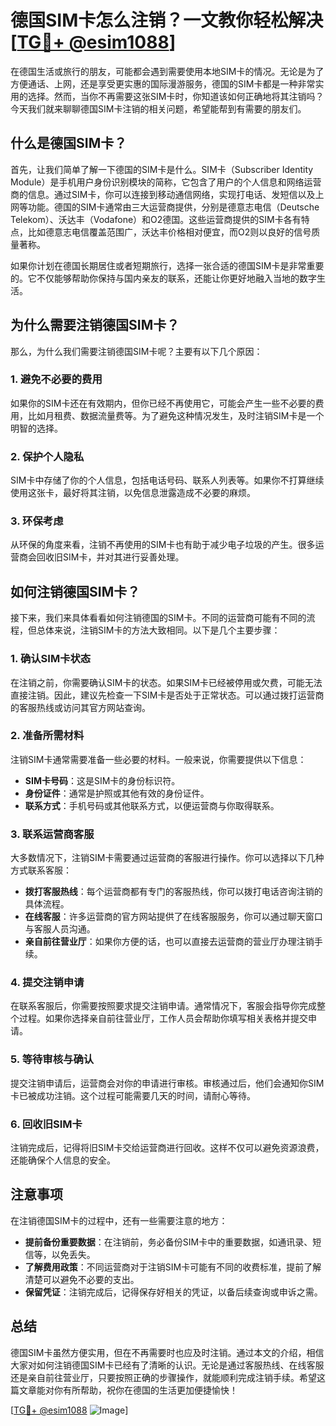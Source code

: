 # 德国SIM卡怎么注销？一文教你轻松解决[[TG💪+ @esim1088](https://t.me/s/esim1088)]

在德国生活或旅行的朋友，可能都会遇到需要使用本地SIM卡的情况。无论是为了方便通话、上网，还是享受更实惠的国际漫游服务，德国的SIM卡都是一种非常实用的选择。然而，当你不再需要这张SIM卡时，你知道该如何正确地将其注销吗？今天我们就来聊聊德国SIM卡注销的相关问题，希望能帮到有需要的朋友们。

## 什么是德国SIM卡？

首先，让我们简单了解一下德国的SIM卡是什么。SIM卡（Subscriber Identity Module）是手机用户身份识别模块的简称，它包含了用户的个人信息和网络运营商的信息。通过SIM卡，你可以连接到移动通信网络，实现打电话、发短信以及上网等功能。德国的SIM卡通常由三大运营商提供，分别是德意志电信（Deutsche Telekom）、沃达丰（Vodafone）和O2德国。这些运营商提供的SIM卡各有特点，比如德意志电信覆盖范围广，沃达丰价格相对便宜，而O2则以良好的信号质量著称。

如果你计划在德国长期居住或者短期旅行，选择一张合适的德国SIM卡是非常重要的。它不仅能够帮助你保持与国内亲友的联系，还能让你更好地融入当地的数字生活。

## 为什么需要注销德国SIM卡？

那么，为什么我们需要注销德国SIM卡呢？主要有以下几个原因：

### 1. 避免不必要的费用

如果你的SIM卡还在有效期内，但你已经不再使用它，可能会产生一些不必要的费用，比如月租费、数据流量费等。为了避免这种情况发生，及时注销SIM卡是一个明智的选择。

### 2. 保护个人隐私

SIM卡中存储了你的个人信息，包括电话号码、联系人列表等。如果你不打算继续使用这张卡，最好将其注销，以免信息泄露造成不必要的麻烦。

### 3. 环保考虑

从环保的角度来看，注销不再使用的SIM卡也有助于减少电子垃圾的产生。很多运营商会回收旧SIM卡，并对其进行妥善处理。

## 如何注销德国SIM卡？

接下来，我们来具体看看如何注销德国的SIM卡。不同的运营商可能有不同的流程，但总体来说，注销SIM卡的方法大致相同。以下是几个主要步骤：

### 1. 确认SIM卡状态

在注销之前，你需要确认SIM卡的状态。如果SIM卡已经被停用或欠费，可能无法直接注销。因此，建议先检查一下SIM卡是否处于正常状态。可以通过拨打运营商的客服热线或访问其官方网站查询。

### 2. 准备所需材料

注销SIM卡通常需要准备一些必要的材料。一般来说，你需要提供以下信息：

- **SIM卡号码**：这是SIM卡的身份标识符。
- **身份证件**：通常是护照或其他有效的身份证件。
- **联系方式**：手机号码或其他联系方式，以便运营商与你取得联系。

### 3. 联系运营商客服

大多数情况下，注销SIM卡需要通过运营商的客服进行操作。你可以选择以下几种方式联系客服：

- **拨打客服热线**：每个运营商都有专门的客服热线，你可以拨打电话咨询注销的具体流程。
- **在线客服**：许多运营商的官方网站提供了在线客服服务，你可以通过聊天窗口与客服人员沟通。
- **亲自前往营业厅**：如果你方便的话，也可以直接去运营商的营业厅办理注销手续。

### 4. 提交注销申请

在联系客服后，你需要按照要求提交注销申请。通常情况下，客服会指导你完成整个过程。如果你选择亲自前往营业厅，工作人员会帮助你填写相关表格并提交申请。

### 5. 等待审核与确认

提交注销申请后，运营商会对你的申请进行审核。审核通过后，他们会通知你SIM卡已被成功注销。这个过程可能需要几天的时间，请耐心等待。

### 6. 回收旧SIM卡

注销完成后，记得将旧SIM卡交给运营商进行回收。这样不仅可以避免资源浪费，还能确保个人信息的安全。

## 注意事项

在注销德国SIM卡的过程中，还有一些需要注意的地方：

- **提前备份重要数据**：在注销前，务必备份SIM卡中的重要数据，如通讯录、短信等，以免丢失。
- **了解费用政策**：不同运营商对于注销SIM卡可能有不同的收费标准，提前了解清楚可以避免不必要的支出。
- **保留凭证**：注销完成后，记得保存好相关的凭证，以备后续查询或申诉之需。

## 总结

德国SIM卡虽然方便实用，但在不再需要时也应及时注销。通过本文的介绍，相信大家对如何注销德国SIM卡已经有了清晰的认识。无论是通过客服热线、在线客服还是亲自前往营业厅，只要按照正确的步骤操作，就能顺利完成注销手续。希望这篇文章能对你有所帮助，祝你在德国的生活更加便捷愉快！

[[TG💪+ @esim1088](https://t.me/s/esim1088) ![Image](https://i.postimg.cc/4NQfJmqS/Snipaste-2025-05-13-00-14-12.png)]